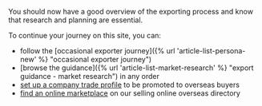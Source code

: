 You should now have a good overview of the exporting process and know that research and planning are essential. 

To continue your journey on this site, you can:

- follow the [occasional exporter journey]({% url 'article-list-persona-new' %} "occasional exporter journey") 
- [browse the guidance]({% url 'article-list-market-research' %} "export guidance - market research") in any order 
- [set up a company trade profile](https://find-a-buyer.export.great.gov.uk/ "Find a buyer") to be promoted to overseas buyers
- [find an online marketplace](https://selling-online-overseas.export.great.gov.uk/ "Selling online overseas") on our selling online overseas directory
